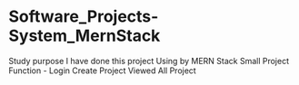 # Software_Projects-System_MernStack
Study purpose I have done this project
Using by MERN Stack
Small Project
Function - 
  Login
  Create Project
  Viewed All Project
